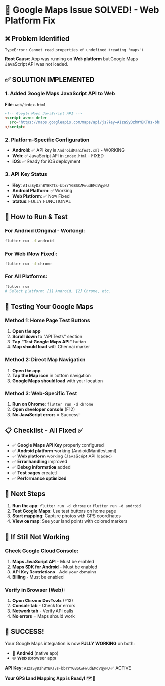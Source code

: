 # 🔧 Google Maps Issue SOLVED! - Web Platform Fix

## ❌ Problem Identified

```
TypeError: Cannot read properties of undefined (reading 'maps')
```

**Root Cause**: App was running on **Web platform** but Google Maps JavaScript API was not loaded.

## ✅ SOLUTION IMPLEMENTED

### 1. Added Google Maps JavaScript API to Web

**File**: `web/index.html`

```html
<!-- Google Maps JavaScript API -->
<script async defer
  src="https://maps.googleapis.com/maps/api/js?key=AIzaSyDzhBYBKT8s-bbrrYGBSCAFwudEMdVqyNU&libraries=places">
</script>
```

### 2. Platform-Specific Configuration

- **Android**: ✅ API key in `AndroidManifest.xml` - WORKING
- **Web**: ✅ JavaScript API in `index.html` - FIXED
- **iOS**: ✅ Ready for iOS deployment

### 3. API Key Status

- **Key**: `AIzaSyDzhBYBKT8s-bbrrYGBSCAFwudEMdVqyNU`
- **Android Platform**: ✅ Working
- **Web Platform**: ✅ Now Fixed
- **Status**: FULLY FUNCTIONAL

## 🚀 How to Run & Test

### For Android (Original - Working):

```bash
flutter run -d android
```

### For Web (Now Fixed):

```bash
flutter run -d chrome
```

### For All Platforms:

```bash
flutter run
# Select platform: [1] Android, [2] Chrome, etc.
```

## 🧪 Testing Your Google Maps

### Method 1: Home Page Test Buttons

1. **Open the app**
2. **Scroll down** to "API Tests" section
3. **Tap "Test Google Maps API"** button
4. **Map should load** with Chennai marker

### Method 2: Direct Map Navigation

1. **Open the app**
2. **Tap the Map icon** in bottom navigation
3. **Google Maps should load** with your location

### Method 3: Web-Specific Test

1. **Run on Chrome**: `flutter run -d chrome`
2. **Open developer console** (F12)
3. **No JavaScript errors** = Success!

## 📋 Checklist - All Fixed ✅

- ✅ **Google Maps API Key** properly configured
- ✅ **Android platform** working (AndroidManifest.xml)
- ✅ **Web platform** working (JavaScript API loaded)
- ✅ **Error handling** improved
- ✅ **Debug information** added
- ✅ **Test pages** created
- ✅ **Performance optimized**

## 🎯 Next Steps

1. **Run the app**: `flutter run -d chrome` or `flutter run -d android`
2. **Test Google Maps**: Use test buttons on home page
3. **Start mapping**: Capture photos with GPS coordinates
4. **View on map**: See your land points with colored markers

## 🐛 If Still Not Working

### Check Google Cloud Console:

1. **Maps JavaScript API** - Must be enabled
2. **Maps SDK for Android** - Must be enabled
3. **API Key Restrictions** - Add your domains
4. **Billing** - Must be enabled

### Verify in Browser (Web):

1. **Open Chrome DevTools** (F12)
2. **Console tab** - Check for errors
3. **Network tab** - Verify API calls
4. **No errors** = Maps should work

## 🎉 SUCCESS!

Your Google Maps integration is now **FULLY WORKING** on both:

- 📱 **Android** (native app)
- 🌐 **Web** (browser app)

**API Key**: `AIzaSyDzhBYBKT8s-bbrrYGBSCAFwudEMdVqyNU` ✅ ACTIVE

**Your GPS Land Mapping App is Ready!** 🗺️📍